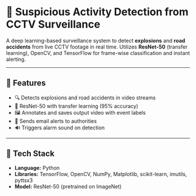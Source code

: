 # 🚨 Suspicious Activity Detection from CCTV Surveillance

A deep learning-based surveillance system to detect **explosions** and **road accidents** from live CCTV footage in real time. Utilizes **ResNet-50** (transfer learning), OpenCV, and TensorFlow for frame-wise classification and instant alerting.

---

## 📌 Features

- 🔍 Detects explosions and road accidents in video streams
- 🧠 ResNet-50 with transfer learning (95% accuracy)
- 🖼️ Annotates and saves output video with event labels
- 📩 Sends email alerts to authorities
- 🔊 Triggers alarm sound on detection

---

## 🧰 Tech Stack

- **Language:** Python  
- **Libraries:** TensorFlow, OpenCV, NumPy, Matplotlib, scikit-learn, imutils, pyttsx3  
- **Model:** ResNet-50 (pretrained on ImageNet)
